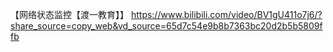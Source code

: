 【网络状态监控【渡一教育】】 https://www.bilibili.com/video/BV1gU411o7j6/?share_source=copy_web&vd_source=65d7c54e9b8b7363bc20d2b5b5809ffb
